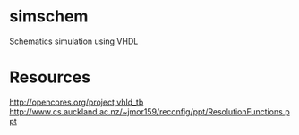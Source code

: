 # simschem

Schematics simulation using VHDL

# Resources

http://opencores.org/project,vhld_tb
http://www.cs.auckland.ac.nz/~jmor159/reconfig/ppt/ResolutionFunctions.ppt